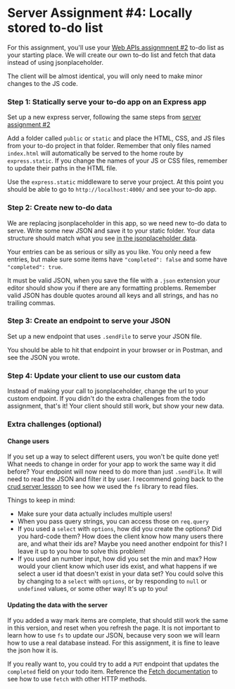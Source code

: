 # Server Assignment #4: Locally stored to-do list

For this assignment, you'll use your [Web APIs assignmnent #2](../../3-web-apis/assignments/web-assignment-2.md) to-do list as your starting place. We will create our own to-do list and fetch that data instead of using jsonplaceholder.

The client will be almost identical, you will only need to make minor changes to the JS code.

### Step 1: Statically serve your to-do app on an Express app

Set up a new express server, following the same steps from [server assignment #2](./server-assignment-2.md)

Add a folder called `public` or `static` and place the HTML, CSS, and JS files from your to-do project in that folder. Remember that only files named `index.html` will automatically be served to the home route by `express.static`. If you change the names of your JS or CSS files, remember to update their paths in the HTML file.

Use the `express.static` middleware to serve your project. At this point you should be able to go to `http://localhost:4000/` and see your to-do app.

### Step 2: Create new to-do data

We are replacing jsonplaceholder in this app, so we need new to-do data to serve. Write some new JSON and save it to your static folder. Your data structure should match what you see [in the jsonplaceholder data](https://jsonplaceholder.typicode.com/todos?userId=1).

Your entries can be as serious or silly as you like. You only need a few entries, but make sure some items have `"completed": false` and some have `"completed": true`.

It must be valid JSON, when you save the file with a `.json` extension your editor should show you if there are any formatting problems. Remember valid JSON has double quotes around all keys and all strings, and has no trailing commas.

### Step 3: Create an endpoint to serve your JSON

Set up a new endpoint that uses `.sendFile` to serve your JSON file.

You should be able to hit that endpoint in your browser or in Postman, and see the JSON you wrote.

### Step 4: Update your client to use our custom data

Instead of making your call to jsonplaceholder, change the url to your custom endpoint. If you didn't do the extra challenges from the todo assignment, that's it! Your client should still work, but show your new data.

### Extra challenges (optional)

#### Change users

If you set up a way to select different users, you won't be quite done yet! What needs to change in order for your app to work the same way it did before? Your endpoint will now need to do more than just `.sendFile`. It will need to read the JSON and filter it by user. I recommend going back to the [crud server lesson]('../../../crud-server/app.js') to see how we used the `fs` library to read files.

Things to keep in mind:

- Make sure your data actually includes multiple users!
- When you pass query strings, you can access those on `req.query`
- If you used a `select` with `options`, how did you create the options? Did you hard-code them? How does the client know how many users there are, and what their ids are? Maybe you need another endpoint for this? I leave it up to you how to solve this problem!
- If you used an number input, how did you set the min and max? How would your client know which user ids exist, and what happens if we select a user id that doesn't exist in your data set? You could solve this by changing to a `select` with `options`, or by responding to `null` or `undefined` values, or some other way! It's up to you!

#### Updating the data with the server

If you added a way mark items are complete, that should still work the same in this version, and reset when you refresh the page. It is not important to learn how to use `fs` to update our JSON, because very soon we will learn how to use a real database instead. For this assignment, it is fine to leave the json how it is.

If you really want to, you could try to add a `PUT` endpoint that updates the `completed` field on your todo item. Reference the [Fetch documentation](https://developer.mozilla.org/en-US/docs/Web/API/Fetch_API/Using_Fetch?utm_medium=firefox-desktop&utm_source=firefox-suggest&utm_campaign=firefox-mdn-web-docs-suggestion-experiment&utm_content=treatment#setting_the_method) to see how to use `fetch` with other HTTP methods.
